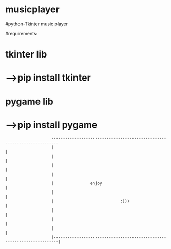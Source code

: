 # musicplayer
#python-Tkinter music player 


#requirements:
#             tkinter lib
#                        -->pip install tkinter
#             pygame lib
#                        -->pip install pygame
                        
                        
                        
                        -------------------------------------------------------------------------
                        |                                                                        |
                        |                                                                        |
                        |                                                                        |
                        |                                                                        |
                        |                enjoy                                                   |
                        |                                                                        |
                        |                             :)))                                       |
                        |                                                                        |
                        |                                                                        |
                        |                                                                        |
                        |------------------------------------------------------------------------|
